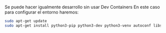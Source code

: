 
Se puede hacer igualmente desarrollo sin usar Dev Containers
En este caso para configurar el entorno haremos:

````bash
sudo apt-get update
sudo apt-get install python3-pip python3-dev python3-venv autoconf libssl-dev libxml2-dev libxslt1-dev libjpeg-dev libffi-dev libudev-dev zlib1g-dev pkg-config libavformat-dev libavcodec-dev libavdevice-dev libavutil-dev libswscale-dev libswresample-dev libavfilter-dev ffmpeg libgammu-dev
````
